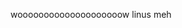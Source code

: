 

























































































































woooooooooooooooooooow
linus meh

